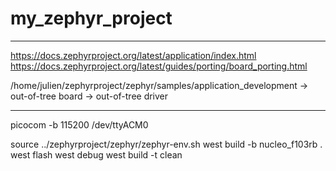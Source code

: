 # my_zephyr_project

------------------------------------------------------

https://docs.zephyrproject.org/latest/application/index.html
https://docs.zephyrproject.org/latest/guides/porting/board_porting.html

/home/julien/zephyrproject/zephyr/samples/application_development
-> out-of-tree board
-> out-of-tree driver

------------------------------------------------------

picocom -b 115200 /dev/ttyACM0

source ../zephyrproject/zephyr/zephyr-env.sh
west build -b nucleo_f103rb .
west flash
west debug
west build -t clean

